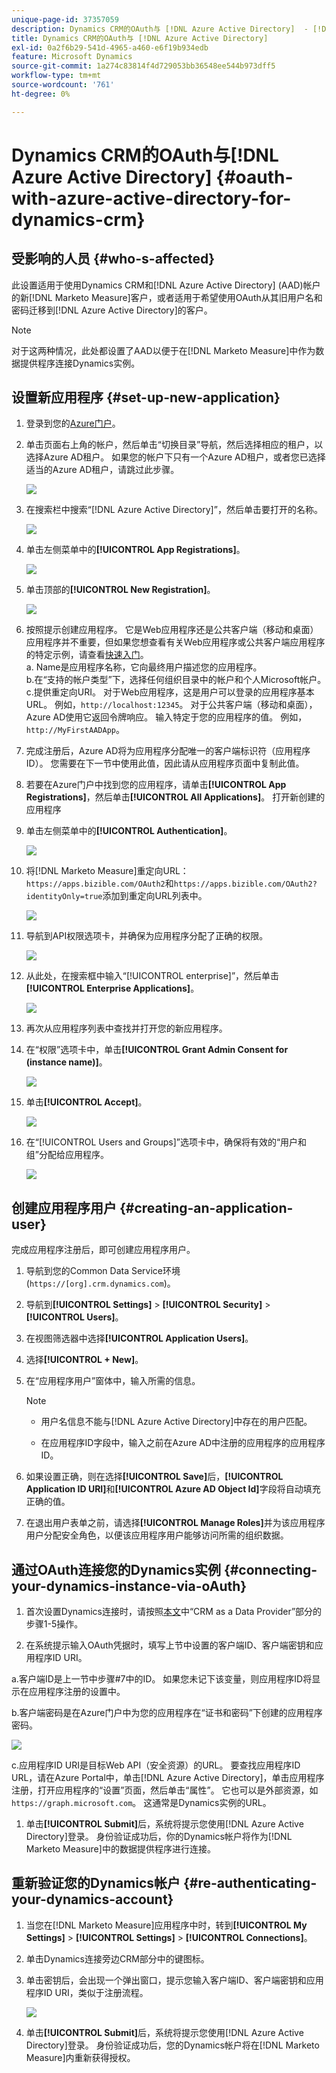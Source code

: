 ```yaml
---
unique-page-id: 37357059
description: Dynamics CRM的OAuth与 [!DNL Azure Active Directory]  - [!DNL Marketo Measure]
title: Dynamics CRM的OAuth与 [!DNL Azure Active Directory]
exl-id: 0a2f6b29-541d-4965-a460-e6f19b934edb
feature: Microsoft Dynamics
source-git-commit: 1a274c83814f4d729053bb36548ee544b973dff5
workflow-type: tm+mt
source-wordcount: '761'
ht-degree: 0%

---
```


# Dynamics CRM的OAuth与[!DNL Azure Active Directory] {#oauth-with-azure-active-directory-for-dynamics-crm}

## 受影响的人员 {#who-s-affected}

此设置适用于使用Dynamics CRM和[!DNL Azure Active Directory] (AAD)帐户的新[!DNL Marketo Measure]客户，或者适用于希望使用OAuth从其旧用户名和密码迁移到[!DNL Azure Active Directory]的客户。

>[!NOTE]
>
>对于这两种情况，此处都设置了AAD以便于在[!DNL Marketo Measure]中作为数据提供程序连接Dynamics实例。

## 设置新应用程序 {#set-up-new-application}

1. 登录到您的[Azure门户](https://portal.azure.com/#home)。

1. 单击页面右上角的帐户，然后单击“切换目录”导航，然后选择相应的租户，以选择Azure AD租户。 如果您的帐户下只有一个Azure AD租户，或者您已选择适当的Azure AD租户，请跳过此步骤。

   ![](assets/setup-2.png)

1. 在搜索栏中搜索“[!DNL Azure Active Directory]”，然后单击要打开的名称。

   ![](assets/setup-3.png)

1. 单击左侧菜单中的&#x200B;**[!UICONTROL App Registrations]**。

   ![](assets/setup-4.png)

1. 单击顶部的&#x200B;**[!UICONTROL New Registration]**。

   ![](assets/setup-5.png)

1. 按照提示创建应用程序。 它是Web应用程序还是公共客户端（移动和桌面）应用程序并不重要，但如果您想查看有关Web应用程序或公共客户端应用程序的特定示例，请查看[快速入门](https://learn.microsoft.com/en-us/azure/active-directory/develop/v2-overview)。\
   a. Name是应用程序名称，它向最终用户描述您的应用程序。\
   b.在“支持的帐户类型”下，选择任何组织目录中的帐户和个人Microsoft帐户。\
   c.提供重定向URI。 对于Web应用程序，这是用户可以登录的应用程序基本URL。 例如，`http://localhost:12345`。 对于公共客户端（移动和桌面），Azure AD使用它返回令牌响应。 输入特定于您的应用程序的值。 例如，`http://MyFirstAADApp`。

1. 完成注册后，Azure AD将为应用程序分配唯一的客户端标识符（应用程序ID）。 您需要在下一节中使用此值，因此请从应用程序页面中复制此值。

1. 若要在Azure门户中找到您的应用程序，请单击&#x200B;**[!UICONTROL App Registrations]**，然后单击&#x200B;**[!UICONTROL All Applications]**。 打开新创建的应用程序

1. 单击左侧菜单中的&#x200B;**[!UICONTROL Authentication]**。

   ![](assets/setup-9.png)

1. 将[!DNL Marketo Measure]重定向URL： `https://apps.bizible.com/OAuth2`和`https://apps.bizible.com/OAuth2?identityOnly=true`添加到重定向URL列表中。

   ![](assets/setup-10.png)

1. 导航到API权限选项卡，并确保为应用程序分配了正确的权限。

   ![](assets/setup-10a.png)

1. 从此处，在搜索框中输入“[!UICONTROL enterprise]”，然后单击&#x200B;**[!UICONTROL Enterprise Applications]**。

   ![](assets/setup-11.png)

1. 再次从应用程序列表中查找并打开您的新应用程序。

1. 在“权限”选项卡中，单击&#x200B;**[!UICONTROL Grant Admin Consent for (instance name)]**。

   ![](assets/setup-13a.png)

1. 单击&#x200B;**[!UICONTROL Accept]**。

   ![](assets/setup-13b.png)

1. 在“[!UICONTROL Users and Groups]”选项卡中，确保将有效的“用户和组”分配给应用程序。

   ![](assets/setup-14.png)

## 创建应用程序用户 {#creating-an-application-user}

完成应用程序注册后，即可创建应用程序用户。

1. 导航到您的Common Data Service环境(`https://[org].crm.dynamics.com`)。

1. 导航到&#x200B;**[!UICONTROL Settings]** > **[!UICONTROL Security]** > **[!UICONTROL Users]**。

1. 在视图筛选器中选择&#x200B;**[!UICONTROL Application Users]**。

1. 选择&#x200B;**[!UICONTROL + New]**。

1. 在“应用程序用户”窗体中，输入所需的信息。

   >[!NOTE]
   >
   >* 用户名信息不能与[!DNL Azure Active Directory]中存在的用户匹配。
   >
   >* 在应用程序ID字段中，输入之前在Azure AD中注册的应用程序的应用程序ID。

1. 如果设置正确，则在选择&#x200B;**[!UICONTROL Save]**&#x200B;后，**[!UICONTROL Application ID URI]**&#x200B;和&#x200B;**[!UICONTROL Azure AD Object Id]**&#x200B;字段将自动填充正确的值。

1. 在退出用户表单之前，请选择&#x200B;**[!UICONTROL Manage Roles]**&#x200B;并为该应用程序用户分配安全角色，以便该应用程序用户能够访问所需的组织数据。

## 通过OAuth连接您的Dynamics实例 {#connecting-your-dynamics-instance-via-oAuth}

1. 首次设置Dynamics连接时，请按照[本文](/help/marketo-measure-and-dynamics/getting-started-with-marketo-measure-and-dynamics/microsoft-dynamics-crm-installation-guide.md)中“CRM as a Data Provider”部分的步骤1-5操作。

1. 在系统提示输入OAuth凭据时，填写上节中设置的客户端ID、客户端密钥和应用程序ID URI。

a.客户端ID是上一节中步骤#7中的ID。 如果您未记下该变量，则应用程序ID将显示在应用程序注册的设置中。

b.客户端密码是在Azure门户中为您的应用程序在“证书和密码”下创建的应用程序密码。

![](assets/creating-2e.png)

c.应用程序ID URI是目标Web API（安全资源）的URL。 要查找应用程序ID URL，请在Azure Portal中，单击[!DNL Azure Active Directory]，单击应用程序注册，打开应用程序的“设置”页面，然后单击“属性”。 它也可以是外部资源，如`https://graph.microsoft.com`。 这通常是Dynamics实例的URL。

1. 单击&#x200B;**[!UICONTROL Submit]**&#x200B;后，系统将提示您使用[!DNL Azure Active Directory]登录。 身份验证成功后，你的Dynamics帐户将作为[!DNL Marketo Measure]中的数据提供程序进行连接。

## 重新验证您的Dynamics帐户 {#re-authenticating-your-dynamics-account}

1. 当您在[!DNL Marketo Measure]应用程序中时，转到&#x200B;**[!UICONTROL My Settings]** > **[!UICONTROL Settings]** > **[!UICONTROL Connections]**。

1. 单击Dynamics连接旁边CRM部分中的键图标。

1. 单击密钥后，会出现一个弹出窗口，提示您输入客户端ID、客户端密钥和应用程序ID URI，类似于注册流程。

   ![](assets/re-authenticating-3.png)

1. 单击&#x200B;**[!UICONTROL Submit]**&#x200B;后，系统将提示您使用[!DNL Azure Active Directory]登录。 身份验证成功后，您的Dynamics帐户将在[!DNL Marketo Measure]内重新获得授权。
